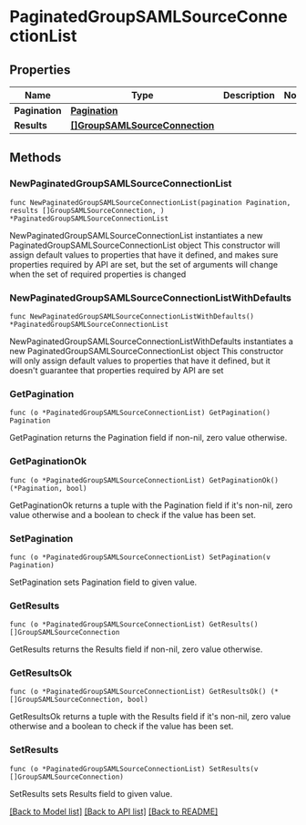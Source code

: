 # PaginatedGroupSAMLSourceConnectionList

## Properties

Name | Type | Description | Notes
------------ | ------------- | ------------- | -------------
**Pagination** | [**Pagination**](Pagination.md) |  | 
**Results** | [**[]GroupSAMLSourceConnection**](GroupSAMLSourceConnection.md) |  | 

## Methods

### NewPaginatedGroupSAMLSourceConnectionList

`func NewPaginatedGroupSAMLSourceConnectionList(pagination Pagination, results []GroupSAMLSourceConnection, ) *PaginatedGroupSAMLSourceConnectionList`

NewPaginatedGroupSAMLSourceConnectionList instantiates a new PaginatedGroupSAMLSourceConnectionList object
This constructor will assign default values to properties that have it defined,
and makes sure properties required by API are set, but the set of arguments
will change when the set of required properties is changed

### NewPaginatedGroupSAMLSourceConnectionListWithDefaults

`func NewPaginatedGroupSAMLSourceConnectionListWithDefaults() *PaginatedGroupSAMLSourceConnectionList`

NewPaginatedGroupSAMLSourceConnectionListWithDefaults instantiates a new PaginatedGroupSAMLSourceConnectionList object
This constructor will only assign default values to properties that have it defined,
but it doesn't guarantee that properties required by API are set

### GetPagination

`func (o *PaginatedGroupSAMLSourceConnectionList) GetPagination() Pagination`

GetPagination returns the Pagination field if non-nil, zero value otherwise.

### GetPaginationOk

`func (o *PaginatedGroupSAMLSourceConnectionList) GetPaginationOk() (*Pagination, bool)`

GetPaginationOk returns a tuple with the Pagination field if it's non-nil, zero value otherwise
and a boolean to check if the value has been set.

### SetPagination

`func (o *PaginatedGroupSAMLSourceConnectionList) SetPagination(v Pagination)`

SetPagination sets Pagination field to given value.


### GetResults

`func (o *PaginatedGroupSAMLSourceConnectionList) GetResults() []GroupSAMLSourceConnection`

GetResults returns the Results field if non-nil, zero value otherwise.

### GetResultsOk

`func (o *PaginatedGroupSAMLSourceConnectionList) GetResultsOk() (*[]GroupSAMLSourceConnection, bool)`

GetResultsOk returns a tuple with the Results field if it's non-nil, zero value otherwise
and a boolean to check if the value has been set.

### SetResults

`func (o *PaginatedGroupSAMLSourceConnectionList) SetResults(v []GroupSAMLSourceConnection)`

SetResults sets Results field to given value.



[[Back to Model list]](../README.md#documentation-for-models) [[Back to API list]](../README.md#documentation-for-api-endpoints) [[Back to README]](../README.md)


